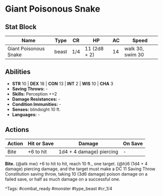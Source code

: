 # Giant Poisonous Snake

## Stat Block

| Name | Type | CR | HP | AC | Speed |
|------|------|----|----|----|-------|
| Giant Poisonous Snake | beast | 1/4 | 11 (2d8 + 2) | 14 | walk 30, swim 30 |

## Abilities

- **STR** 10 | **DEX** 18 | **CON** 13 | **INT** 2 | **WIS** 10 | **CHA** 3
- **Saving Throws:** -  
- **Skills:** Perception ++2  
- **Damage Resistances:** -  
- **Condition Immunities:** -  
- **Senses:** blindsight 10 ft.  
- **Languages:** -


## Actions

| Action | Hit or Save | Damage | On Save |
|--------|--------------|--------|----------|
| Bite | +6 to hit | 1d4 + 4 damage) piercing | - |

**Bite.** {@atk mw} +6 to hit to hit, reach 10 ft., one target. {@h}6 (1d4 + 4 damage) piercing damage, and the target must make a DC 11 Saving Throw Constitution saving throw, taking 10 (3d6 damage) poison damage on a failed save, or half as much damage on a successful one.


^Tags: #combat_ready #monster #type_beast #cr_1/4
